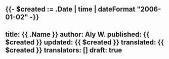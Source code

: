 {{- $created := .Date | time | dateFormat "2006-01-02" -}}
---
title: {{ .Name }}
author: Aly W.
published: {{ $created }}
updated: {{ $created }}
translated: {{ $created }}
translators: []
draft: true
---
